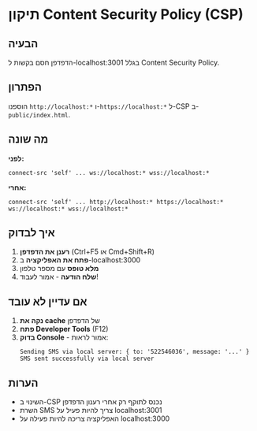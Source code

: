 # תיקון Content Security Policy (CSP)

## הבעיה
הדפדפן חסם בקשות ל-localhost:3001 בגלל Content Security Policy.

## הפתרון
הוספנו `http://localhost:*` ו-`https://localhost:*` ל-CSP ב-`public/index.html`.

## מה שונה
**לפני:**
```
connect-src 'self' ... ws://localhost:* wss://localhost:*
```

**אחרי:**
```
connect-src 'self' ... http://localhost:* https://localhost:* ws://localhost:* wss://localhost:*
```

## איך לבדוק
1. **רענן את הדפדפן** (Ctrl+F5 או Cmd+Shift+R)
2. **פתח את האפליקציה** ב-localhost:3000
3. **מלא טופס** עם מספר טלפון
4. **שלח הודעה** - אמור לעבוד!

## אם עדיין לא עובד
1. **נקה את cache** של הדפדפן
2. **פתח Developer Tools** (F12)
3. **בדוק Console** - אמור לראות:
   ```
   Sending SMS via local server: { to: '522546036', message: '...' }
   SMS sent successfully via local server
   ```

## הערות
- השינוי ב-CSP נכנס לתוקף רק אחרי רענון הדפדפן
- השרת SMS צריך להיות פעיל על localhost:3001
- האפליקציה צריכה להיות פעילה על localhost:3000
